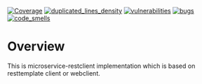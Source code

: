 [![Coverage](https://sonarcloud.io/api/project_badges/measure?metric=coverage&project=Netcracker_microservice-restclient)](https://sonarcloud.io/summary/overall?id=Netcracker_microservice-restclient)
[![duplicated_lines_density](https://sonarcloud.io/api/project_badges/measure?metric=duplicated_lines_density&project=Netcracker_microservice-restclient)](https://sonarcloud.io/summary/overall?id=Netcracker_microservice-restclient)
[![vulnerabilities](https://sonarcloud.io/api/project_badges/measure?metric=vulnerabilities&project=Netcracker_microservice-restclient)](https://sonarcloud.io/summary/overall?id=Netcracker_microservice-restclient)
[![bugs](https://sonarcloud.io/api/project_badges/measure?metric=bugs&project=Netcracker_microservice-restclient)](https://sonarcloud.io/summary/overall?id=Netcracker_microservice-restclient)
[![code_smells](https://sonarcloud.io/api/project_badges/measure?metric=code_smells&project=Netcracker_microservice-restclient)](https://sonarcloud.io/summary/overall?id=Netcracker_microservice-restclient)

# Overview

This is microservice-restclient implementation which is based on resttemplate client or webclient.